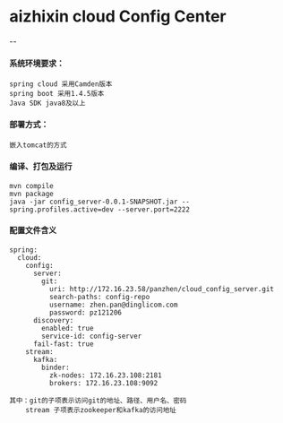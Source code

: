 # aizhixin cloud Config Center

--
#### 系统环境要求：
    spring cloud 采用Camden版本
    spring boot 采用1.4.5版本
    Java SDK java8及以上
#### 部署方式：
    嵌入tomcat的方式
#### 编译、打包及运行
    mvn compile
    mvn package
    java -jar config_server-0.0.1-SNAPSHOT.jar --spring.profiles.active=dev --server.port=2222
#### 配置文件含义
    spring:
      cloud:
        config:
          server:
            git:
              uri: http://172.16.23.58/panzhen/cloud_config_server.git
              search-paths: config-repo
              username: zhen.pan@dinglicom.com
              password: pz121206
          discovery:
            enabled: true
            service-id: config-server
          fail-fast: true
        stream:
          kafka:
            binder:
              zk-nodes: 172.16.23.108:2181
              brokers: 172.16.23.108:9092
          
    其中：git的子项表示访问git的地址、路径、用户名、密码
        stream 子项表示zookeeper和kafka的访问地址